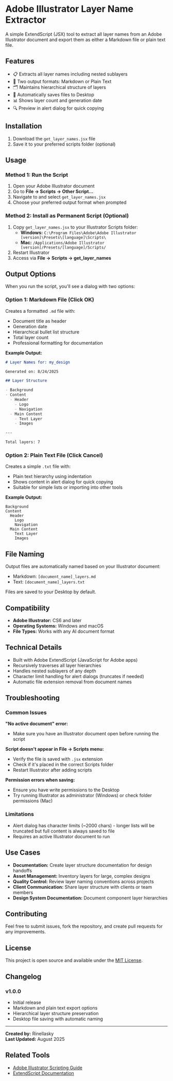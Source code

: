# Adobe Illustrator Layer Name Extractor

A simple ExtendScript (JSX) tool to extract all layer names from an Adobe Illustrator document and export them as either a Markdown file or plain text file.

## Features

- 📋 Extracts all layer names including nested sublayers
- 📝 Two output formats: Markdown or Plain Text
- 🗂️ Maintains hierarchical structure of layers
- 💾 Automatically saves files to Desktop
- 📊 Shows layer count and generation date
- 🔍 Preview in alert dialog for quick copying

## Installation

1. Download the `get_layer_names.jsx` file
2. Save it to your preferred scripts folder (optional)

## Usage

### Method 1: Run the Script
1. Open your Adobe Illustrator document
2. Go to **File → Scripts → Other Script...**
3. Navigate to and select `get_layer_names.jsx`
4. Choose your preferred output format when prompted

### Method 2: Install as Permanent Script (Optional)
1. Copy `get_layer_names.jsx` to your Illustrator Scripts folder:
   - **Windows:** `C:\Program Files\Adobe\Adobe Illustrator [version]\Presets\[language]\Scripts\`
   - **Mac:** `/Applications/Adobe Illustrator [version]/Presets/[language]/Scripts/`
2. Restart Illustrator
3. Access via **File → Scripts → get_layer_names**

## Output Options

When you run the script, you'll see a dialog with two options:

### Option 1: Markdown File (Click OK)
Creates a formatted `.md` file with:
- Document title as header
- Generation date
- Hierarchical bullet list structure
- Total layer count
- Professional formatting for documentation

**Example Output:**
```markdown
# Layer Names for: my_design

Generated on: 8/24/2025

## Layer Structure

- Background
- Content
  - Header
    - Logo
    - Navigation
  - Main Content
    - Text Layer
    - Images

---

Total layers: 7
```

### Option 2: Plain Text File (Click Cancel)
Creates a simple `.txt` file with:
- Plain text hierarchy using indentation
- Shows content in alert dialog for quick copying
- Suitable for simple lists or importing into other tools

**Example Output:**
```
Background
Content
  Header
    Logo
    Navigation
  Main Content
    Text Layer
    Images
```

## File Naming

Output files are automatically named based on your Illustrator document:
- Markdown: `[document_name]_layers.md`
- Text: `[document_name]_layers.txt`

Files are saved to your Desktop by default.

## Compatibility

- **Adobe Illustrator:** CS6 and later
- **Operating Systems:** Windows and macOS
- **File Types:** Works with any AI document format

## Technical Details

- Built with Adobe ExtendScript (JavaScript for Adobe apps)
- Recursively traverses all layer hierarchies
- Handles nested sublayers of any depth
- Character limit handling for alert dialogs (truncates if needed)
- Automatic file extension removal from document names

## Troubleshooting

### Common Issues

**"No active document" error:**
- Make sure you have an Illustrator document open before running the script

**Script doesn't appear in File → Scripts menu:**
- Verify the file is saved with `.jsx` extension
- Check if it's placed in the correct Scripts folder
- Restart Illustrator after adding scripts

**Permission errors when saving:**
- Ensure you have write permissions to the Desktop
- Try running Illustrator as administrator (Windows) or check folder permissions (Mac)

### Limitations

- Alert dialog has character limits (~2000 chars) - longer lists will be truncated but full content is always saved to file
- Requires an active Illustrator document to run

## Use Cases

- **Documentation:** Create layer structure documentation for design handoffs
- **Asset Management:** Inventory layers for large, complex designs  
- **Quality Control:** Review layer naming conventions across projects
- **Client Communication:** Share layer structure with clients or team members
- **Design System Documentation:** Document component layer hierarchies

## Contributing

Feel free to submit issues, fork the repository, and create pull requests for any improvements.

## License

This project is open source and available under the [MIT License](LICENSE).

## Changelog

### v1.0.0
- Initial release
- Markdown and plain text export options
- Hierarchical layer structure preservation
- Desktop file saving with automatic naming

---

**Created by:** Rinellasky  
**Last Updated:** August 2025

## Related Tools

- [Adobe Illustrator Scripting Guide](https://ai-scripting.docsforadobe.dev/)
- [ExtendScript Documentation](https://extendscript.docsforadobe.dev/)
